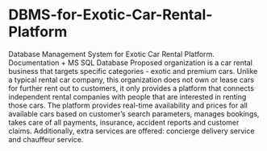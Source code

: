 # DBMS-for-Exotic-Car-Rental-Platform
Database Management System for Exotic Car Rental Platform. Documentation + MS SQL Database
Proposed organization is a car rental business that targets specific categories - exotic and premium cars. Unlike a typical rental car company, this organization does not own or lease cars for further rent out to customers, it only provides a platform that connects independent rental companies with people that are interested in renting those cars. The platform provides real-time availability and prices for all available cars based on customer’s search parameters, manages bookings, takes care of all payments, insurance, accident reports and customer claims. Additionally, extra services are offered: concierge delivery service and chauffeur service.
